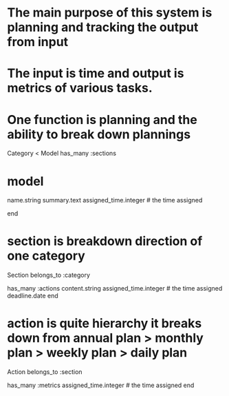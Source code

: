 # The main purpose of this system is planning and tracking the output from input
# The input is time and output is metrics of various tasks.
# One function is planning and the ability to break down plannings


Category < Model
  has_many :sections

  # model
  name.string
  summary.text
  assigned_time.integer # the time assigned

end

# section is breakdown direction of one category
Section
  belongs_to :category

  has_many :actions
  content.string
  assigned_time.integer # the time assigned
  deadline.date
end

# action is quite hierarchy it breaks down from annual plan > monthly plan > weekly plan > daily plan
Action
  belongs_to :section

  has_many :metrics
  assigned_time.integer # the time assigned
end


